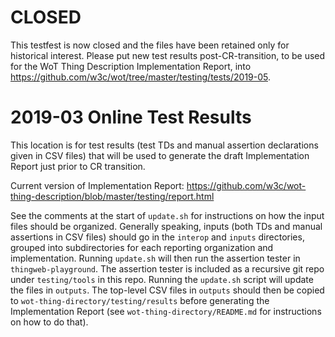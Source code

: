 # CLOSED

This testfest is now closed and the files have been retained only for historical interest.
Please put new test results post-CR-transition, to be used for the WoT Thing Description
Implementation Report, into https://github.com/w3c/wot/tree/master/testing/tests/2019-05.

# 2019-03 Online Test Results
This location is for test results (test TDs and manual assertion declarations
given in CSV files) that will be used to generate 
the draft Implementation Report just prior to CR transition. 

Current version of Implementation Report: https://github.com/w3c/wot-thing-description/blob/master/testing/report.html

See the comments at the start of `update.sh` for instructions on how the
input files should be organized.  Generally speaking, inputs (both TDs and 
manual assertions in CSV files) should go in 
the `interop` and `inputs` directories, grouped into subdirectories for each
reporting organization and implementation.  Running `update.sh` will then run
the assertion tester in `thingweb-playground`.  The assertion tester is included as
a recursive git repo under `testing/tools` in this repo. 
Running the `update.sh` script will update the files in `outputs`. 
The top-level CSV files in `outputs` should then be copied to 
`wot-thing-directory/testing/results` before generating the Implementation
Report (see `wot-thing-directory/README.md` for instructions on how to do that).
